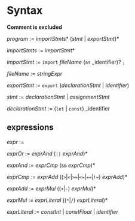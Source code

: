 # Syntax

**Comment is excluded**

_program_ := _importStmts_* (_stmt_ | _exportStmt_)*

_importStmts_ := _importStmt_*

_importStmt_ := `import` _fileName_ (`as` _identifier)? `;`

_fileName_ := _stringExpr_

_exportStmt_ := `export` (_declarationStmt_ | _identifier_)

_stmt_ := _declarationStmt_ | _assignmentStmt_

_declarationStmt_ := (`let` | `const`) _identifier

## expressions

_expr_ :=

_exprOr_ := _exprAnd_ (`||` _exprAnd_)*

_exprAnd_ := _exprCmp_ (`&&` _exprCmp_)*

_exprCmp_ := _exprAdd_ ((`>`|`<`|`>=`|`<=`|`==`|`!=`) _exprAdd_)*

_exprAdd_ := _exprMul_ ((`+`|`-`) _exprMul_)*

_exprMul_ := _exprLiteral_ ((`*`|`/`) _exprLiteral_)*

_exprLiteral_ := _constInt_ | _constFloat_ | _identifier_